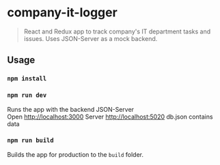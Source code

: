 # company-it-logger

> React and Redux app to track company's IT department tasks and issues. Uses JSON-Server as a mock backend.

## Usage

### `npm install`

### `npm run dev`

Runs the app with the backend JSON-Server<br>
Open [http://localhost:3000](http://localhost:3000)
Server [http://localhost:5020](http://localhost:5020)
db.json contains data

### `npm run build`

Builds the app for production to the `build` folder.<br>
